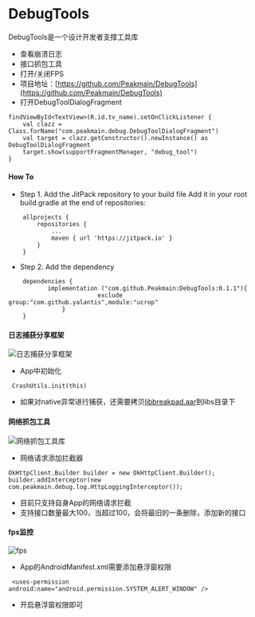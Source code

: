 # DebugTools
DebugTools是一个设计开发者支撑工具库

- 查看崩溃日志
- 接口抓包工具
- 打开/关闭FPS
- 项目地址：[https://github.com/Peakmain/DebugTools](https://github.com/Peakmain/DebugTools)
- 打开DebugToolDialogFragment
```
findViewById<TextView>(R.id.tv_name).setOnClickListener {
    val clazz = Class.forName("com.peakmain.debug.DebugToolDialogFragment")
    val target = clazz.getConstructor().newInstance() as DebugToolDialogFragment
    target.show(supportFragmentManager, "debug_tool")
}
```
#### How To
- Step 1. Add the JitPack repository to your build file
Add it in your root build.gradle at the end of repositories:
```
	allprojects {
		repositories {
			...
			maven { url 'https://jitpack.io' }
		}
	}
```
- Step 2. Add the dependency
```
	dependencies {
	       implementation ("com.github.Peakmain:DebugTools:0.1.1"){
                         exclude group:"com.github.yalantis",module:"ucrop"
               }
	}
```
#### 日志捕获分享框架
![日志捕获分享框架](https://user-images.githubusercontent.com/26482737/173175618-37bd970d-4c6d-42de-a304-eb69aee3719d.gif)
- App中初始化
```
 CrashUtils.init(this)
```
- 如果对native异常进行捕获，还需要拷贝[libbreakpad.aar](https://github.com/Peakmain/DebugTools/tree/master/debug/libs)到libs目录下
#### 网络抓包工具
![网络抓包工具库](https://user-images.githubusercontent.com/26482737/173175628-e62f3c68-6b72-4f25-ab98-4f08b39c3259.gif)
- 网络请求添加拦截器
```
OkHttpClient.Builder builder = new OkHttpClient.Builder();
builder.addInterceptor(new com.peakmain.debug.log.HttpLoggingInterceptor());
```
- 目前只支持自身App的网络请求拦截
- 支持接口数量最大100，当超过100，会将最旧的一条删除，添加新的接口

#### fps监控
![fps](https://user-images.githubusercontent.com/26482737/173175633-403a0f86-f914-40ac-a74d-359c0808361f.gif)
- App的AndroidManifest.xml需要添加悬浮窗权限
```
 <uses-permission android:name="android.permission.SYSTEM_ALERT_WINDOW" />
```
- 开启悬浮窗权限即可
